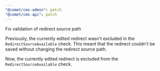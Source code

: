 ```yaml
---
"@comet/cms-admin": patch
"@comet/cms-api": patch
---
```


Fix validation of redirect source path

Previously, the currently edited redirect wasn't excluded in the `RedirectSourceAvailable` check.
This meant that the redirect couldn't be saved without changing the redirect source path.

Now, the currently edited redirect is excluded from the `RedirectSourceAvailable` check.
